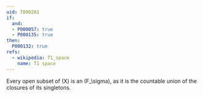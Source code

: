 ```yaml
---
uid: T000261
if:
  and:
  - P000057: true
  - P000135: true
then:
  P000132: true
refs:
  - wikipedia: T1_space
    name: T1 space
---
```


Every open subset of \(X\) is an \(F_\sigma\), as it is the countable union of the closures of its singletons.
